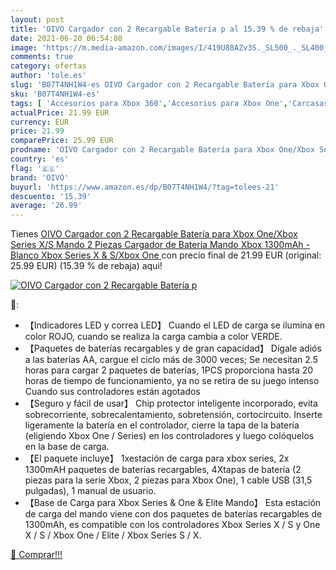 ```yaml
---
layout: post
title: 'OIVO Cargador con 2 Recargable Batería p al 15.39 % de rebaja'
date: 2021-06-20 06:54:08
image: 'https://m.media-amazon.com/images/I/419U88AZv3S._SL500_._SL400_.jpg'
comments: true
category: ofertas
author: 'tole.es'
slug: 'B07T4NH1W4-es OIVO Cargador con 2 Recargable Batería para Xbox One/Xbox...'
sku: 'B07T4NH1W4-es'
tags: [ 'Accesorios para Xbox 360','Accesorios para Xbox One','Carcasas, protectores y pegatinas para Xbox 360','Carcasas, protectores y pegatinas para Xbox One','Hardware y juegos para Xbox 360','Hardware y juegos para Xbox One','Pegatinas para Xbox 360','Pegatinas para Xbox One','Sistemas precursores y micro consolas','Videojuegos','oivo','xbox', ]
actualPrice: 21.99 EUR
currency: EUR
price: 21.99
comparePrice: 25.99 EUR
prodname: 'OIVO Cargador con 2 Recargable Batería para Xbox One/Xbox Series X/S Mando  2 Piezas Cargador de Bateria Mando Xbox 1300mAh -Blanco  Xbox Series X & S/Xbox One '
country: 'es'
flag: '🇪🇸'
brand: 'OIVO'
buyurl: 'https://www.amazon.es/dp/B07T4NH1W4/?tag=tolees-21'
descuento: '15.39'
average: '26.99'
---
```


Tienes [OIVO Cargador con 2 Recargable Batería para Xbox One/Xbox Series X/S Mando  2 Piezas Cargador de Bateria Mando Xbox 1300mAh -Blanco  Xbox Series X & S/Xbox One ](https://www.amazon.es/dp/B07T4NH1W4/?tag=tolees-21) con precio final de  21.99 EUR (original: 25.99 EUR) (15.39 %  de rebaja) aqui!

[![OIVO Cargador con 2 Recargable Batería p](https://m.media-amazon.com/images/I/419U88AZv3S._SL500_._SL400_.jpg)](https://www.amazon.es/dp/B07T4NH1W4/?tag=tolees-21)

🔎:

- 【Indicadores LED y correa LED】 Cuando el LED de carga se ilumina en color ROJO, cuando se realiza la carga cambia a color VERDE.
- 【Paquetes de baterías recargables y de gran capacidad】 Dígale adiós a las baterías AA, cargue el ciclo más de 3000 veces; Se necesitan 2.5 horas para cargar 2 paquetes de baterías, 1PCS proporciona hasta 20 horas de tiempo de funcionamiento, ya no se retira de su juego intenso Cuando sus controladores están agotados
- 【Seguro y fácil de usar】 Chip protector inteligente incorporado, evita sobrecorriente, sobrecalentamiento, sobretensión, cortocircuito. Inserte ligeramente la batería en el controlador, cierre la tapa de la batería (eligiendo Xbox One / Series) en los controladores y luego colóquelos en la base de carga.
- 【El paquete incluye】 1xestación de carga para xbox series, 2x 1300mAH paquetes de baterías recargables, 4Xtapas de batería (2 piezas para la serie Xbox, 2 piezas para Xbox One), 1 cable USB (31,5 pulgadas), 1 manual de usuario.
- 【Base de Carga para Xbox Series & One & Elite Mando】 Esta estación de carga del mando viene con dos paquetes de baterías recargables de 1300mAh, es compatible con los controladores Xbox Series X / S y One X / S / Xbox One / Elite / Xbox Series S / X.

[🛒 Comprar!!!](https://www.amazon.es/dp/B07T4NH1W4/?tag=tolees-21)
